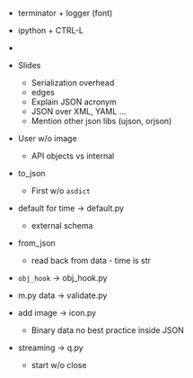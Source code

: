 - terminator + logger (font)
- ipython + CTRL-L
- 

- Slides
    - Serialization overhead
    - edges
    - Explain JSON acronym
    - JSON over XML, YAML ...
    - Mention other json libs (ujson, orjson)
- User w/o image
    - API objects vs internal
- to_json
    - First w/o `asdict`
- default for time -> default.py
    - external schema
- from_json
    - read back from data - time is str
- `obj_hook` -> obj_hook.py
- m.py data -> validate.py
- add image -> icon.py
    - Binary data no best practice inside JSON
- streaming -> q.py
    - start w/o close
